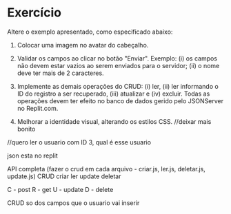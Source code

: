 # Exercício

Altere o exemplo apresentado, como especificado abaixo:

1) Colocar uma imagem no avatar do cabeçalho.

2) Validar os campos ao clicar no botão "Enviar". Exemplo: (i) os campos não devem estar vazios ao serem enviados para o servidor; (ii) o nome deve ter mais de 2 caracteres.

3) Implemente as demais operações do CRUD: (i) ler, (ii) ler informando o ID do registro a ser recuperado, (iii) atualizar e (iv) excluir. Todas as operações devem ter efeito no banco de dados gerido pelo JSONServer no Replit.com.

4) Melhorar a identidade visual, alterando os estilos CSS. //deixar mais bonito


//quero ler o usuario com ID 3, qual é esse usuario

json esta no replit

API completa (fazer o crud em cada arquivo - criar.js, ler.js, deletar.js, update.js)
CRUD
criar
ler
update
deletar

C - post
R - get
U - update
D - delete

CRUD so dos campos que o usuario vai inserir
